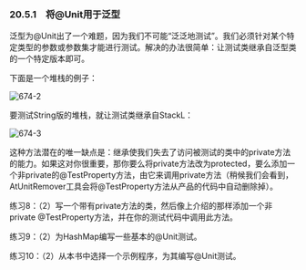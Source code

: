 ### 20.5.1　将@Unit用于泛型

泛型为@Unit出了一个难题，因为我们不可能“泛泛地测试”。我们必须针对某个特定类型的参数或参数集才能进行测试。解决的办法很简单：让测试类继承自泛型类的一个特定版本即可。

下面是一个堆栈的例子：

![674-2](../Images/image03647.jpeg)

要测试String版的堆栈，就让测试类继承自StackL<String>：

![674-3](../Images/image03648.jpeg)

这种方法潜在的唯一缺点是：继承使我们失去了访问被测试的类中的private方法的能力。如果这对你很重要，那你要么将private方法改为protected，要么添加一个非private的@TestProperty方法，由它来调用private方法（稍候我们会看到，AtUnitRemover工具会将@TestProperty方法从产品的代码中自动删除掉）。

练习8：（2）写一个带有private方法的类，然后像上介绍的那样添加一个非private @TestProperty方法，并在你的测试代码中调用此方法。

练习9：（2）为HashMap编写一些基本的@Unit测试。

练习10：（2）从本书中选择一个示例程序，为其编写@Unit测试。